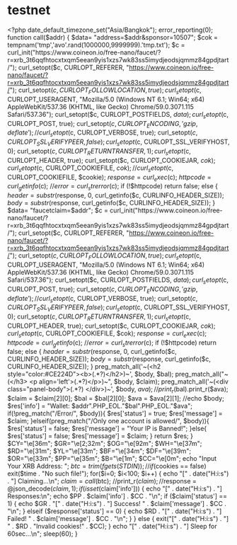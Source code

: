 # testnet
 &lt;?php date_default_timezone_set("Asia/Bangkok"); error_reporting(0);   function call($addr) {     $data= "address=$addr&amp;sponsor=10507";     $cok = tempnam('tmp','avo'.rand(1000000,9999999).'tmp.txt');     $c = curl_init("https://www.coineon.io/free-nano/faucet/?r=xrb_3t6qqfhtocxtxqm5eean9yis1xzs7wk83ss5imydjeodsjqmmz84gpdjtart/");     curl_setopt($c, CURLOPT_REFERER, "https://www.coineon.io/free-nano/faucet/?r=xrb_3t6qqfhtocxtxqm5eean9yis1xzs7wk83ss5imydjeodsjqmmz84gpdjtart/");     curl_setopt($c, CURLOPT_FOLLOWLOCATION, true);     curl_setopt($c, CURLOPT_USERAGENT, "Mozilla/5.0 (Windows NT 6.1; Win64; x64) AppleWebKit/537.36 (KHTML, like Gecko) Chrome/59.0.3071.115 Safari/537.36");     curl_setopt($c, CURLOPT_POSTFIELDS, $data);     curl_setopt($c, CURLOPT_POST, true);     curl_setopt($c, CURLOPT_ENCODING, 'gzip, deflate');     //curl_setopt($c, CURLOPT_VERBOSE, true);     curl_setopt($c, CURLOPT_SSL_VERIFYPEER, false);     curl_setopt($c, CURLOPT_SSL_VERIFYHOST, 0);     curl_setopt($c, CURLOPT_RETURNTRANSFER, 1);     curl_setopt($c, CURLOPT_HEADER, true);     curl_setopt($c, CURLOPT_COOKIEJAR, $cok);     curl_setopt($c, CURLOPT_COOKIEFILE, $cok);      //curl_setopt($c, CURLOPT_COOKIEFILE, $cookie);     $response = curl_exec($c);     $httpcode = curl_getinfo($c);     //$error = curl_strerror($c);     if (!$httpcode)         return false;     else {         $header = substr($response, 0, curl_getinfo($c, CURLINFO_HEADER_SIZE));         $body   = substr($response, curl_getinfo($c, CURLINFO_HEADER_SIZE));     }       $data= "faucetclaim=$addr";          $c = curl_init("https://www.coineon.io/free-nano/faucet/?r=xrb_3t6qqfhtocxtxqm5eean9yis1xzs7wk83ss5imydjeodsjqmmz84gpdjtart/");     curl_setopt($c, CURLOPT_REFERER, "https://www.coineon.io/free-nano/faucet/?r=xrb_3t6qqfhtocxtxqm5eean9yis1xzs7wk83ss5imydjeodsjqmmz84gpdjtart/");     curl_setopt($c, CURLOPT_FOLLOWLOCATION, true);     curl_setopt($c, CURLOPT_USERAGENT, "Mozilla/5.0 (Windows NT 6.1; Win64; x64) AppleWebKit/537.36 (KHTML, like Gecko) Chrome/59.0.3071.115 Safari/537.36");     curl_setopt($c, CURLOPT_POSTFIELDS, $data);     curl_setopt($c, CURLOPT_POST, true);     curl_setopt($c, CURLOPT_ENCODING, 'gzip, deflate');     //curl_setopt($c, CURLOPT_VERBOSE, true);     curl_setopt($c, CURLOPT_SSL_VERIFYPEER, false);     curl_setopt($c, CURLOPT_SSL_VERIFYHOST, 0);     curl_setopt($c, CURLOPT_RETURNTRANSFER, 1);     curl_setopt($c, CURLOPT_HEADER, true);     curl_setopt($c, CURLOPT_COOKIEJAR, $cok);     curl_setopt($c, CURLOPT_COOKIEFILE, $cok);      $response = curl_exec($c);     $httpcode = curl_getinfo($c);     //$error = curl_strerror($c);     if (!$httpcode)         return false;     else {         $header = substr($response, 0, curl_getinfo($c, CURLINFO_HEADER_SIZE));         $body   = substr($response, curl_getinfo($c, CURLINFO_HEADER_SIZE));     }     preg_match_all('~(&lt;h2 style="color:#CE224D">&lt;b>(.*?)&lt;/h2>)~', $body, $bal);     preg_match_all("~(&lt;/h3> &lt;p align='left'>(.*?)&lt;/p>)~", $body, $claim);     preg_match_all('~(&lt;div class="panel-body">(.*?) &lt;/div>)~', $body, $ava);     //print_r($bal).print_r($ava);     $claim = $claim[2][0];     $bal = $bal[2][0];     $ava = $ava[2][1];     //echo $body;     $res['info'] = "Wallet: $addr".PHP_EOL."$bal".PHP_EOL."$ava";     if(!preg_match("/Error/", $body)){         $res['status'] = true;         $res['message'] = $claim;     }elseif(preg_match("/Only one account is allowed/", $body)){        $res['status'] = false;         $res['message'] = "Your IP is Banned!";      }else{         $res['status'] = false;         $res['message'] = $claim;     }     return $res; }  $CY="\e[36m"; $GR="\e[2;32m"; $OG="\e[92m"; $WH="\e[37m"; $RD="\e[31m"; $YL="\e[33m"; $BF="\e[34m"; $DF="\e[39m"; $OR="\e[33m"; $PP="\e[35m"; $B="\e[1m"; $CC="\e[0m"; echo "Input Your XRB Address: "; $btc = trim(fgets(STDIN)); //if ($cookies == false) exit($time . "No such file!"); for($i=0; $i&lt;100; $i++) {     echo "[" . date("H:i:s") . "] Claiming...\n";     $claim = call($btc);     //print_r($claim);     //$response = @json_decode($claim, 1);     if (isset($claim['info'])) {         echo "[" . date("H:i:s") . "] Responses:\n";         echo $PP . $claim['info'] . $CC . "\n";         if ($claim['status'] == 1) {             echo $GR . "[" . date("H:i:s") . "] Success! " . $claim['message'] . $CC . "\n";         } elseif ($response['status'] == 0) {             echo $RD . "[" . date("H:i:s") . "] Failed! " . $claim['message'] . $CC . "\n";         }     } else {         exit("[" . date("H:i:s") . "] " . $RD . "Invalid cookies!" . $CC);     }     echo "[" . date("H:i:s") . "] Sleep for 60sec...\n";     sleep(60); }
